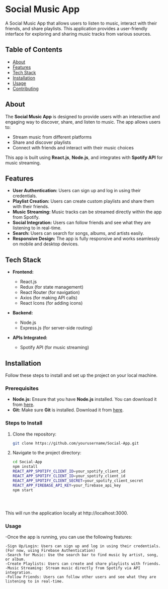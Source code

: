 # Social Music App

A Social Music App that allows users to listen to music, interact with their friends, and share playlists. This application provides a user-friendly interface for exploring and sharing music tracks from various sources.

## Table of Contents
- [About](#about)
- [Features](#features)
- [Tech Stack](#tech-stack)
- [Installation](#installation)
- [Usage](#usage)
- [Contributing](#contributing)


## About

The **Social Music App** is designed to provide users with an interactive and engaging way to discover, share, and listen to music. The app allows users to:

- Stream music from different platforms
- Share and discover playlists
- Connect with friends and interact with their music choices

This app is built using **React.js**, **Node.js**, and integrates with **Spotify API** for music streaming.

## Features

- **User Authentication:** Users can sign up and log in using their credentials.
- **Playlist Creation:** Users can create custom playlists and share them with their friends.
- **Music Streaming:** Music tracks can be streamed directly within the app from Spotify.
- **Social Integration:** Users can follow friends and see what they are listening to in real-time.
- **Search:** Users can search for songs, albums, and artists easily.
- **Responsive Design:** The app is fully responsive and works seamlessly on mobile and desktop devices.

## Tech Stack

- **Frontend:** 
  - React.js
  - Redux (for state management)
  - React Router (for navigation)
  - Axios (for making API calls)
  - React Icons (for adding icons)
  
- **Backend:** 
  - Node.js
  - Express.js (for server-side routing)
  
- **APIs Integrated:** 
  - Spotify API (for music streaming)

## Installation

Follow these steps to install and set up the project on your local machine.

### Prerequisites

- **Node.js:** Ensure that you have **Node.js** installed. You can download it from [here](https://nodejs.org/).
- **Git:** Make sure **Git** is installed. Download it from [here](https://git-scm.com/).

### Steps to Install

1. Clone the repository:
   ```bash
   git clone https://github.com/yourusername/Social-App.git

2. Navigate to the project directory:
   ```bash
   cd Social-App
   npm install
   REACT_APP_SPOTIFY_CLIENT_ID=your_spotify_client_id
   REACT_APP_SPOTIFY_CLIENT_ID=your_spotify_client_id
   REACT_APP_SPOTIFY_CLIENT_SECRET=your_spotify_client_secret
   REACT_APP_FIREBASE_API_KEY=your_firebase_api_key
   npm start





This will run the application locally at http://localhost:3000.

### Usage
   -Once the app is running, you can use the following features:

    -Sign Up/Login: Users can sign up and log in using their credentials. (For now, using Firebase Authentication)
    -Search for Music: Use the search bar to find music by artist, song, or album.
    -Create Playlists: Users can create and share playlists with friends.
    -Music Streaming: Stream music directly from Spotify via API integration.
    -Follow Friends: Users can follow other users and see what they are listening to in real-time.
